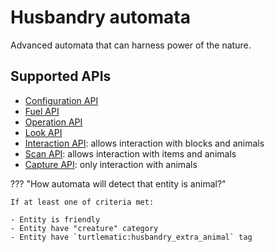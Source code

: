 # Husbandry automata

Advanced automata that can harness power of the nature.

## Supported APIs

- [Configuration API](../api/configuration.md)
- [Fuel API](../api/fuel.md)
- [Operation API](../api/operation.md)
- [Look API](../api/look.md)
- [Interaction API](../api/interaction.md): allows interaction with blocks and animals
- [Scan API](../api/scan.md): allows interaction with items and animals
- [Capture API](../api/capture.md): only interaction with animals

??? "How automata will detect that entity is animal?"

    If at least one of criteria met:

    - Entity is friendly
    - Entity have "creature" category
    - Entity have `turtlematic:husbandry_extra_animal` tag
